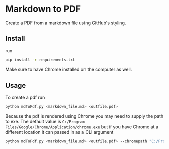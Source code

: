 # Markdown to PDF
Create a PDF from a markdown file using GitHub's styling.

## Install
run
```bash
pip install -r requirements.txt
```
Make sure to have Chrome installed on the computer as well.

## Usage
To create a pdf run
```bash
python mdToPdf.py <markdown_file.md> <outfile.pdf>
```

Because the pdf is rendered using Chrome you may need to supply the path to exe. The default value is `C:/Program Files/Google/Chrome/Application/chrome.exe` but if you have Chrome at a different location it can passed in as a CLI argument
```bash
python mdToPdf.py <markdown_file.md> <outfile.pdf> --chromepath "C:/Program Files (x86)/Google/Chrome/Application/chrome.exe"
```
